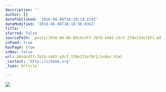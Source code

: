 ```yaml
---
description: ''
author: []
datePublished: '2016-06-06T18:29:19.319Z'
dateModified: '2016-06-06T18:10:56.036Z'
title: ''
starred: false
sourcePath: _posts/2016-06-06-88cdcdff-7bfd-4492-a3cf-239e333e79f1.md
inFeed: true
hasPage: true
inNav: false
url: 88cdcdff-7bfd-4492-a3cf-239e333e79f1/index.html
_context: 'http://schema.org'
_type: Article

---
```

![](https://the-grid-user-content.s3-us-west-2.amazonaws.com/40182503-d172-471c-b38c-7d30bece6363.jpg)